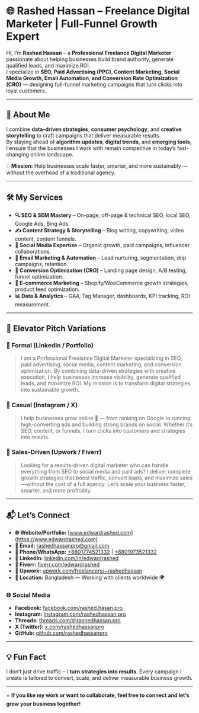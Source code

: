 # 🌐 Rashed Hassan – Freelance Digital Marketer | Full-Funnel Growth Expert

Hi, I’m **Rashed Hassan** – a **Professional Freelance Digital Marketer** passionate about helping businesses build brand authority, generate qualified leads, and maximize ROI.  
I specialize in **SEO, Paid Advertising (PPC), Content Marketing, Social Media Growth, Email Automation, and Conversion Rate Optimization (CRO)** — designing full-funnel marketing campaigns that turn clicks into loyal customers.

---

## 🚀 About Me
I combine **data-driven strategies**, **consumer psychology**, and **creative storytelling** to craft campaigns that deliver measurable results.  
By staying ahead of **algorithm updates**, **digital trends**, and **emerging tools**, I ensure that the businesses I work with remain competitive in today’s fast-changing online landscape.

💡 **Mission:** Help businesses scale faster, smarter, and more sustainably — without the overhead of a traditional agency.  

---

## 🛠️ My Services
- **🔍 SEO & SEM Mastery** – On-page, off-page & technical SEO, local SEO, Google Ads, Bing Ads.  
- **✍️ Content Strategy & Storytelling** – Blog writing, copywriting, video content, content funnels.  
- **📱 Social Media Expertise** – Organic growth, paid campaigns, influencer collaborations.  
- **📧 Email Marketing & Automation** – Lead nurturing, segmentation, drip campaigns, retention.  
- **🎯 Conversion Optimization (CRO)** – Landing page design, A/B testing, funnel optimization.  
- **🛒 E-commerce Marketing** – Shopify/WooCommerce growth strategies, product feed optimization.  
- **📊 Data & Analytics** – GA4, Tag Manager, dashboards, KPI tracking, ROI measurement.  

---

## 🎤 Elevator Pitch Variations

### 🔹 Formal (LinkedIn / Portfolio)
> I am a Professional Freelance Digital Marketer specializing in SEO, paid advertising, social media, content marketing, and conversion optimization. By combining data-driven strategies with creative execution, I help businesses increase visibility, generate qualified leads, and maximize ROI. My mission is to transform digital strategies into sustainable growth.

### 🔹 Casual (Instagram / X)
> I help businesses grow online 🚀 — from ranking on Google to running high-converting ads and building strong brands on social. Whether it’s SEO, content, or funnels, I turn clicks into customers and strategies into results.

### 🔹 Sales-Driven (Upwork / Fiverr)
> Looking for a results-driven digital marketer who can handle everything from SEO to social media and paid ads? I deliver complete growth strategies that boost traffic, convert leads, and maximize sales—without the cost of a full agency. Let’s scale your business faster, smarter, and more profitably.

---

## 📬 Let’s Connect

- **🌐 Website/Portfolio:** [www.edwardrashed.com](https://www.edwardrashed.com)  
- **📧 Email:** [rashedhassanpro@gmail.com](mailto:rashedhassanpro@gmail.com)  
- **📱 Phone/WhatsApp:** [+8801774521332](https://wa.me/8801774521332) | [+8801973521332](https://wa.me/8801973521332)  
- **🔗 LinkedIn:** [linkedin.com/in/edwardrashed](https://linkedin.com/in/edwardrashed)  
- **🎯 Fiverr:** [fiverr.com/edwardrashed](https://fiverr.com/edwardrashed)  
- **💼 Upwork:** [upwork.com/freelancers/~rashedhassan](https://www.upwork.com/freelancers/~rashedhassan)  
- **📍 Location:** Bangladesh — Working with clients worldwide 🌍  

### 🌐 Social Media
- **Facebook:** [facebook.com/rashed.hasan.pro](https://www.facebook.com/rashed.hasan.pro)  
- **Instagram:** [instagram.com/rashedhassan.pro](https://www.instagram.com/rashedhassan.pro)  
- **Threads:** [threads.com/@rashedhassan.pro](https://www.threads.com/@rashedhassan.pro)  
- **X (Twitter):** [x.com/rashedhassanpro](https://x.com/rashedhassanpro)  
- **GitHub:** [github.com/rashedhassanpro](https://github.com/rashedhassanpro)  

---

## 💡 Fun Fact
I don’t just drive traffic – I **turn strategies into results**. Every campaign I create is tailored to convert, scale, and deliver measurable business growth.

---

⭐ **If you like my work or want to collaborate, feel free to connect and let’s grow your business together!**
